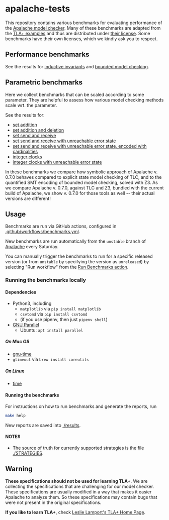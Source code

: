 # apalache-tests

This repository contains various benchmarks for evaluating performance of the
[Apalache model checker][apalache]. Many of these benchmarks are adapted from
the [TLA+ examples](https://github.com/tlaplus/Examples) and thus are
distributed under [their
license](https://github.com/tlaplus/Examples/blob/master/LICENSE.md). Some
benchmarks have their own licenses, which we kindly ask you to respect.

## Performance benchmarks

See the results for [inductive invariants](results/001indinv-report.md)
and [bounded model checking](results/002bmc-report.md).

## Parametric benchmarks

Here we collect benchmarks that can be scaled according to some parameter.
They are helpful to assess how various model checking methods scale wrt. the parameter.

See the results for:

- [set addition](results/003SetAdd-report.md)
- [set addition and deletion](results/004SetAddDel-report.md)
- [set send and receive](results/005SetSndRcv-report.md)
- [set send and receive with unreachable error state](results/006SetSndRcv_NoFullDrop-report.md)
- [set send and receive with unreachable error state, encoded with cardinalities](results/007SetSndRcv_NoFullDropCard-report.md)
- [integer clocks](results/008IntClocks-report.md)
- [integer clocks with unreachable error state](results/009IntClocks_Bounded-report.md)

In these benchmarks we compare how symbolic approach of Apalache v. 0.7.0 behaves compared to explicit state model checking of TLC, and to the quantified SMT encoding of bounded model checking, solved with Z3. As we compare Apalache v. 0.7.0, against TLC and Z3, bundled with the current build of Apalache, we show v. 0.7.0 for those tools as well -- their actual versions are different!

## Usage

Benchmarks are run via GitHub actions, configured in
[.github/workflows/benchmarks.yml](.github/workflows/benchmarks.yml).

New benchmarks are run automatically from the `unstable` branch of [Apalache][]
every Saturday.

You can manually trigger the benchmarks to run for a specific released version
(or from `unstable` by specifying the version as `unreleased`) by selecting "Run
workflow" from the [Run Benchmarks action][gh-action].

[gh-action]: https://github.com/informalsystems/apalache-tests/actions?query=workflow%3A%22Run+Benchmarks%22

### Running the benchmarks locally

#### Dependencies

- Python3, including
  - `matplotlib` via `pip install matplotlib`
  - `csvtomd` via `pip install csvtomd`
  - (if you use pipenv, then just `pipenv shell`)
- [GNU Parallel](https://www.gnu.org/software/parallel/)
  - Ubuntu: `apt install parallel`

##### On Mac OS

- [gnu-time](https://formulae.brew.sh/formula/gnu-time)
- `gtimeout` via `brew install coreutils`

##### On Linux

- [time](https://www.gnu.org/software/time/)

#### Running the benchmarks

For instructions on how to run benchmarks and generate the reports, run

```sh
make help
```

New reports are saved into [./results](./results).

#### NOTES

- The source of truth for currently supported strategies is the file
  [./STRATEGIES](./STRATEGIES).

## Warning

**These specifications should not be used for learning TLA+**.
We are collecting the specifications that are challenging for our model checker.
These specifications are usually modified in a way that makes it easier
Apalache to analyze them. So these specifications may contain bugs that were not present in the original specifications.

**If you like to learn TLA+**, check [Leslie Lamport's TLA+ Home Page](http://lamport.azurewebsites.net/tla/tla.html).

[apalache]: https://github.com/informalsystems/apalache
